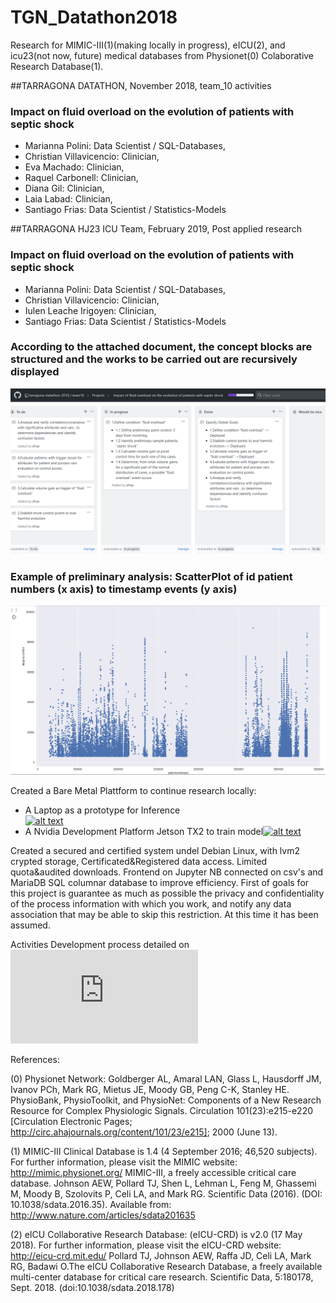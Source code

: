 # TGN_Datathon2018
Research for MIMIC-III(1)(making locally in progress), eICU(2), and icu23(not now, future) medical databases from Physionet(0) Colaborative Research Database(1).

##TARRAGONA DATATHON, November 2018, team_10 activities
### Impact on fluid overload on the evolution of patients with septic shock

* Marianna Polini: Data Scientist / SQL-Databases, 
* Christian Villavicencio: Clinician, 
* Eva Machado: Clinician, 
* Raquel Carbonell: Clinician, 
* Diana Gil: Clinician, 
* Laia Labad: Clinician, 
* Santiago Frias: Data Scientist / Statistics-Models

##TARRAGONA HJ23 ICU Team, February 2019, Post applied research
### Impact on fluid overload on the evolution of patients with septic shock

* Marianna Polini: Data Scientist / SQL-Databases, 
* Christian Villavicencio: Clinician, 
* Iulen Leache Irigoyen: Clinician,
* Santiago Frias: Data Scientist / Statistics-Models

### According to the attached document, the concept blocks are structured and the works to be carried out are recursively displayed
![alt text](https://github.com/tarragona-datathon-2018/team10/blob/master/Project01.png)
### Example of preliminary analysis: ScatterPlot of id patient numbers (x axis) to timestamp events (y axis)
![alt text](https://github.com/tarragona-datathon-2018/team10/blob/master/PatientShockSepticMore3d.png)

Created a Bare Metal Plattform to continue research locally:

* A Laptop as a prototype for Inference   
[![alt text](https://www.passmark.com/baselines/V9/images/113731726464.png)](https://www.passmark.com/baselines/V9/display.php?id=113731726464)
* A Nvidia Development Platform Jetson TX2 to train model[![alt text](https://developer.nvidia.com/sites/default/files/akamai/embedded/images/jetsontx2/TX2_Module_170203_0017_TRANSP_2000px.png)](https://developer.nvidia.com/embedded/buy/jetson-tx2-devkit)

Created a secured and certified system undel Debian Linux, with lvm2 crypted storage, Certificated&Registered data access. Limited quota&audited downloads. Frontend on Jupyter NB connected on csv's and MariaDB SQL columnar database to improve efficiency.
 First of goals for this project is guarantee as much as possible the privacy and confidentiality of the process information with which you work, and notify any data association that may be able to skip this restriction. At this time it has been assumed.
 
 Activities Development process detailed on ![StatDev.md](https://github.com/tarragona-datathon-2018/team10/blob/master/StatDev.md)
 
 References:
 
(0) Physionet Network:
Goldberger AL, Amaral LAN, Glass L, Hausdorff JM, Ivanov PCh, Mark RG, Mietus JE, Moody GB, Peng C-K, Stanley HE. PhysioBank, PhysioToolkit, and PhysioNet: Components of a New Research Resource for Complex Physiologic Signals. Circulation 101(23):e215-e220 [Circulation Electronic Pages; http://circ.ahajournals.org/content/101/23/e215]; 2000 (June 13).

(1)  MIMIC-III Clinical Database is 1.4 (4 September 2016; 46,520 subjects). For further information, please visit the MIMIC website: http://mimic.physionet.org/
MIMIC-III, a freely accessible critical care database. Johnson AEW, Pollard TJ, Shen L, Lehman L, Feng M, Ghassemi M, Moody B, Szolovits P, Celi LA, and Mark RG. Scientific Data (2016). (DOI: 10.1038/sdata.2016.35). Available from: http://www.nature.com/articles/sdata201635
 
(2) eICU Collaborative Research Database:
(eICU-CRD) is v2.0 (17 May 2018). For further information, please visit the eICU-CRD website: http://eicu-crd.mit.edu/
Pollard TJ, Johnson AEW, Raffa JD, Celi LA, Mark RG, Badawi O.The eICU Collaborative Research Database, a freely available multi-center database for critical care research. Scientific Data, 5:180178, Sept. 2018. (doi:10.1038/sdata.2018.178)
